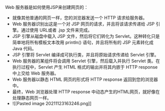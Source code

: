 Web 服务器是如何使用JSP来创建网页的：
-   就像其他普通的网页一样，您的浏览器发送一个 HTTP 请求给服务器。
-   Web 服务器识别出这是一个对 JSP 网页的请求，并且将该请求传递给 JSP 引擎。通过使用 URL或者 .jsp 文件来完成。    
-   JSP 引擎从磁盘中载入 JSP 文件，然后将它们转化为 Servlet。这种转化只是简单地将所有模板文本改用 println() 语句，并且将所有的 JSP 元素转化成 Java 代码。    
-   JSP 引擎将 Servlet 编译成可执行类，并且将原始请求传递给 Servlet 引擎。   
-   Web 服务器的某组件将会调用 Servlet 引擎，然后载入并执行 Servlet 类。在执行过程中，Servlet 产生 HTML 格式的输出并将其内嵌于 HTTP response 中上交给 Web 服务器。
-   Web 服务器以静态 HTML 网页的形式将 HTTP response 返回到您的浏览器中。
-   最终，Web 浏览器处理 HTTP response 中动态产生的HTML网页，就好像在处理静态网页一样。
-   ![[Pasted image 20211123163246.png]]